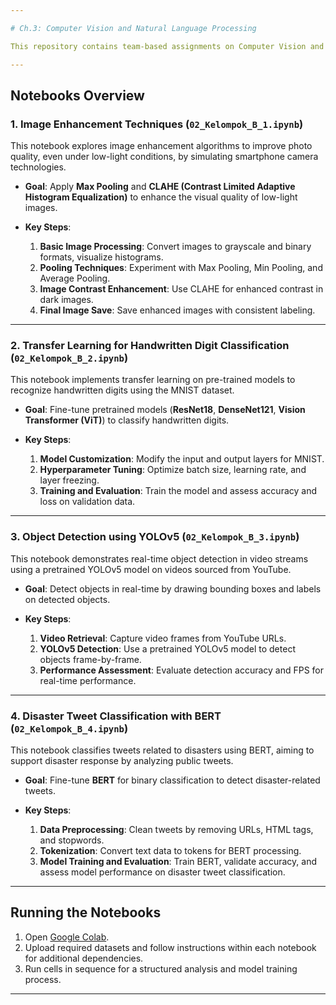 ```yaml
---

# Ch.3: Computer Vision and Natural Language Processing

This repository contains team-based assignments on Computer Vision and Natural Language Processing (NLP), focusing on practical applications in image enhancement, object detection, and text classification. The tasks utilize advanced techniques such as transfer learning and pretrained models to address real-world problems.

---
```


## Notebooks Overview

### 1. Image Enhancement Techniques (`02_Kelompok_B_1.ipynb`)

This notebook explores image enhancement algorithms to improve photo quality, even under low-light conditions, by simulating smartphone camera technologies.

- **Goal**: Apply **Max Pooling** and **CLAHE (Contrast Limited Adaptive Histogram Equalization)** to enhance the visual quality of low-light images.
  
- **Key Steps**:
  1. **Basic Image Processing**: Convert images to grayscale and binary formats, visualize histograms.
  2. **Pooling Techniques**: Experiment with Max Pooling, Min Pooling, and Average Pooling.
  3. **Image Contrast Enhancement**: Use CLAHE for enhanced contrast in dark images.
  4. **Final Image Save**: Save enhanced images with consistent labeling.

---

### 2. Transfer Learning for Handwritten Digit Classification (`02_Kelompok_B_2.ipynb`)

This notebook implements transfer learning on pre-trained models to recognize handwritten digits using the MNIST dataset.

- **Goal**: Fine-tune pretrained models (**ResNet18**, **DenseNet121**, **Vision Transformer (ViT)**) to classify handwritten digits.
  
- **Key Steps**:
  1. **Model Customization**: Modify the input and output layers for MNIST.
  2. **Hyperparameter Tuning**: Optimize batch size, learning rate, and layer freezing.
  3. **Training and Evaluation**: Train the model and assess accuracy and loss on validation data.

---

### 3. Object Detection using YOLOv5 (`02_Kelompok_B_3.ipynb`)

This notebook demonstrates real-time object detection in video streams using a pretrained YOLOv5 model on videos sourced from YouTube.

- **Goal**: Detect objects in real-time by drawing bounding boxes and labels on detected objects.
  
- **Key Steps**:
  1. **Video Retrieval**: Capture video frames from YouTube URLs.
  2. **YOLOv5 Detection**: Use a pretrained YOLOv5 model to detect objects frame-by-frame.
  3. **Performance Assessment**: Evaluate detection accuracy and FPS for real-time performance.

---

### 4. Disaster Tweet Classification with BERT (`02_Kelompok_B_4.ipynb`)

This notebook classifies tweets related to disasters using BERT, aiming to support disaster response by analyzing public tweets.

- **Goal**: Fine-tune **BERT** for binary classification to detect disaster-related tweets.
  
- **Key Steps**:
  1. **Data Preprocessing**: Clean tweets by removing URLs, HTML tags, and stopwords.
  2. **Tokenization**: Convert text data to tokens for BERT processing.
  3. **Model Training and Evaluation**: Train BERT, validate accuracy, and assess model performance on disaster tweet classification.

---

## Running the Notebooks

1. Open [Google Colab](https://colab.research.google.com/).
2. Upload required datasets and follow instructions within each notebook for additional dependencies.
3. Run cells in sequence for a structured analysis and model training process.

---
